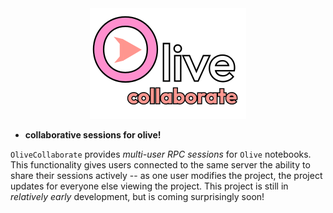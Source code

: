 <div align="center"><img width="250" src="https://github.com/ChifiSource/image_dump/blob/main/olive/olivecollaborate.png">
</img></div>

- **collaborative sessions for olive!**

`OliveCollaborate` provides *multi-user RPC sessions* for `Olive` notebooks. This functionality gives users connected to the same server the ability to share their sessions actively -- as one user modifies the project, the project updates for everyone else viewing the project. This project is still in *relatively early* development, but is coming surprisingly soon!
